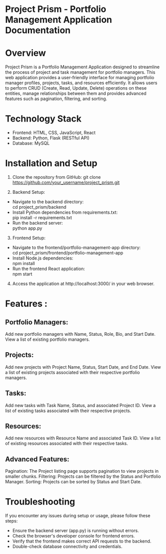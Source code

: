 # Project Prism - Portfolio Management Application Documentation
# Overview

Project Prism is a Portfolio Management Application designed to streamline the process of project and task management for portfolio managers. This web application provides a user-friendly interface for managing portfolio manager profiles, projects, tasks, and resources efficiently. It allows users to perform CRUD (Create, Read, Update, Delete) operations on these entities, manage relationships between them and provides advanced features such as pagination, filtering, and sorting.

# Technology Stack
* Frontend: HTML, CSS, JavaScript, React
* Backend: Python, Flask (RESTful API)
* Database: MySQL

# Installation and Setup
1. Clone the repository from GitHub:
git clone https://github.com/your_username/project_prism.git

3. Backend Setup:<br>
* Navigate to the backend directory: <br> 
  cd project_prism/backend
* Install Python dependencies from requirements.txt:  <br>
  pip install -r requirements.txt
* Run the backend server:  <br>
  python app.py

3. Frontend Setup:

* Navigate to the frontend/portfolio-management-app directory: <br>
cd project_prism/frontend/portfolio-management-app
* Install Node.js dependencies: <br>
npm install
* Run the frontend React application: <br>
  npm start
4. Access the application at http://localhost:3000/ in your web browser.


# Features : 
## Portfolio Managers:

Add new portfolio managers with Name, Status, Role, Bio, and Start Date.
View a list of existing portfolio managers.
## Projects:

Add new projects with Project Name, Status, Start Date, and End Date.
View a list of existing projects associated with their respective portfolio managers.
## Tasks:

Add new tasks with Task Name, Status, and associated Project ID.
View a list of existing tasks associated with their respective projects.
## Resources:

Add new resources with Resource Name and associated Task ID.
View a list of existing resources associated with their respective tasks.
## Advanced Features:

Pagination: The Project listing page supports pagination to view projects in smaller chunks.
Filtering: Projects can be filtered by the Status and Portfolio Manager.
Sorting: Projects can be sorted by Status and Start Date.

# Troubleshooting
If you encounter any issues during setup or usage, please follow these steps:
* Ensure the backend server (app.py) is running without errors.
* Check the browser's developer console for frontend errors.
* Verify that the frontend makes correct API requests to the backend.
* Double-check database connectivity and credentials.

